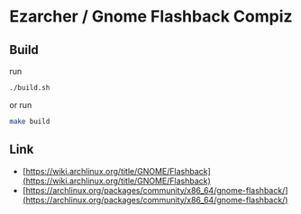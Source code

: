 
# Ezarcher / Gnome Flashback Compiz


## Build

run

``` sh
./build.sh
```

or run

``` sh
make build
```


## Link

* [https://wiki.archlinux.org/title/GNOME/Flashback](https://wiki.archlinux.org/title/GNOME/Flashback)
* [https://archlinux.org/packages/community/x86_64/gnome-flashback/](https://archlinux.org/packages/community/x86_64/gnome-flashback/)
